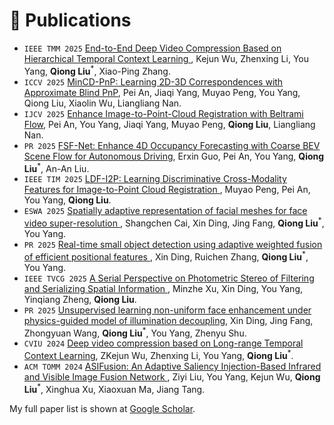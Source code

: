 # 📝 Publications
- ``IEEE TMM 2025`` [End-to-End Deep Video Compression Based on Hierarchical Temporal Context Learning
](https://ieeexplore.ieee.org/document/10855472), Kejun Wu, Zhenxing Li, You Yang, **Qiong Liu**<sup>*</sup>, Xiao-Ping Zhang.
- ``ICCV 2025`` [MinCD-PnP: Learning 2D-3D Correspondences with Approximate Blind PnP](https://arxiv.org/abs/2507.15257), Pei An, Jiaqi Yang, Muyao Peng, You Yang, Qiong Liu, Xiaolin Wu, Liangliang Nan.
- ``IJCV 2025`` [Enhance Image-to-Point-Cloud Registration with Beltrami Flow](https://link.springer.com/article/10.1007/s11263-025-02575-4), Pei An, You Yang, Jiaqi Yang, Muyao Peng, **Qiong Liu**, Liangliang Nan.
- ``PR 2025`` [FSF-Net: Enhance 4D Occupancy Forecasting with Coarse BEV Scene Flow for Autonomous Driving](https://www.sciencedirect.com/science/article/pii/S0031320325010337), Erxin Guo, Pei An, You Yang, **Qiong Liu**<sup>*</sup>, An-An Liu.
- `IEEE TIM 2025` [LDF-I2P: Learning Discriminative Cross-Modality Features for Image-to-Point Cloud Registration
](https://ieeexplore.ieee.org/document/11134139), Muyao Peng, Pei An, You Yang, **Qiong Liu**. 
- ``ESWA 2025`` [Spatially adaptive representation of facial meshes for face video super-resolution
](https://www.sciencedirect.com/science/article/pii/S0957417425024819), Shangchen Cai, Xin Ding, Jing Fang, **Qiong Liu**<sup>*</sup>, You Yang.
- ``PR 2025`` [Real-time small object detection using adaptive weighted fusion of efficient positional features
](https://www.sciencedirect.com/science/article/pii/S0031320325003772), Xin Ding, Ruichen Zhang, **Qiong Liu**<sup>*</sup>, You Yang.
- ``IEEE TVCG 2025`` [A Serial Perspective on Photometric Stereo of Filtering and Serializing Spatial Information
](https://ieeexplore.ieee.org/document/10907979), Minzhe Xu, Xin Ding, You Yang, Yinqiang Zheng, **Qiong Liu**.
- ``PR 2025`` [Unsupervised learning non-uniform face enhancement under physics-guided model of illumination decoupling](https://www.sciencedirect.com/science/article/pii/S0031320325000147#aep-article-footnote-id1), Xin Ding, Jing Fang, Zhongyuan Wang, **Qiong Liu**<sup>*</sup>, You Yang, Zhenyu Shu.
- ``CVIU 2024`` [Deep video compression based on Long-range Temporal Context Learning](https://www.sciencedirect.com/science/article/pii/S107731422400208X), ZKejun Wu, Zhenxing Li, You Yang, **Qiong Liu**<sup>*</sup>.
- ``ACM TOMM 2024`` [ASIFusion: An Adaptive Saliency Injection-Based Infrared and Visible Image Fusion Network
](https://dl.acm.org/doi/10.1145/3665893), Ziyi Liu, You Yang, Kejun Wu, **Qiong Liu**<sup>*</sup>, Xinghua Xu, Xiaoxuan Ma, Jiang Tang.

My full paper list is shown at [Google Scholar](https://scholar.google.com/citations?user=x1BREcoAAAAJ&hl=zh-CN).
